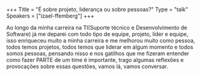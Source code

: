 +++
Title = "É sobre projeto, liderança ou sobre pessoas?"
Type = "talk"
Speakers = ["izael-ffemberg"]
+++

Ao longo da minha carreira na TI(Suporte técnico e Desenvolvimento de Software) já me deparei com todo tipo de equipe, projeto, líder e equipe, isso enriqueceu muito a minha carreira e me melhorou muito como pessoa, todos temos projetos, todos temos que liderar em algum momento e todos somos pessoas, pensando nisso e nos gatilhos que me fizeram entender como fazer PARTE de um time é importante, trago algumas reflexões e provocações sobre essas questões, vamos lá, vamos conversar. 

